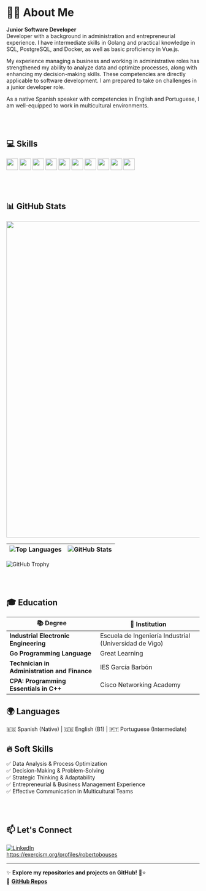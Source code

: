 # 🧑‍💼 About Me  

**Junior Software Developer**  
Developer with a background in administration and entrepreneurial experience. I have intermediate skills in Golang and practical knowledge in SQL, PostgreSQL, and Docker, as well as basic proficiency in Vue.js.  

My experience managing a business and working in administrative roles has strengthened my ability to analyze data and optimize processes, along with enhancing my decision-making skills. These competencies are directly applicable to software development. I am prepared to take on challenges in a junior developer role.

As a native Spanish speaker with competencies in English and Portuguese, I am well-equipped to work in multicultural environments.  

<br><br>

## 💻 Skills
<a href="https://golang.org"><img src="https://img.shields.io/badge/Go-00ADD8?style=flat-square&logo=go&logoColor=white" height="30"></a>
<a href="https://www.mysql.com"><img src="https://img.shields.io/badge/SQL-003B57?style=flat-square&logo=MySQL&logoColor=white" height="30"></a>
<a href="https://www.postgresql.org"><img src="https://img.shields.io/badge/PostgreSQL-4169E1?style=flat-square&logo=postgresql&logoColor=white" height="30"></a>
<a href="https://www.docker.com"><img src="https://img.shields.io/badge/Docker-2496ED?style=flat-square&logo=docker&logoColor=white" height="30"></a>
<a href="https://vuejs.org"><img src="https://img.shields.io/badge/Vue.js-4FC08D?style=flat-square&logo=vue.js&logoColor=white" height="30"></a>
<a href="https://github.com"><img src="https://img.shields.io/badge/GitHub-181717?style=flat-square&logo=github&logoColor=white" height="30"></a>
<a href="https://www.postman.com"><img src="https://img.shields.io/badge/Postman-FF6C37?style=flat-square&logo=postman&logoColor=white" height="30"></a>
<a href="https://code.visualstudio.com"><img src="https://img.shields.io/badge/VS%20Code-007ACC?style=flat-square&logo=visual-studio-code&logoColor=white" height="30"></a>
<a href="https://dbeaver.io"><img src="https://img.shields.io/badge/DBeaver-4E4B5C?style=flat-square&logo=dbeaver&logoColor=white" height="30"></a>
<a href="https://slack.com"><img src="https://img.shields.io/badge/Slack-4A154B?style=flat-square&logo=slack&logoColor=white" height="30"></a>

<br><br>

## 📊 GitHub Stats  
<img src="https://ghchart.rshah.org/robertobouses" width="825" />


| ![Top Languages](https://github-readme-stats.vercel.app/api/top-langs/?username=robertobouses&layout=compact) | ![GitHub Stats](https://github-readme-stats.vercel.app/api?username=robertobouses&show_icons=true&theme=discord) |
|---------------------------------------------------------------|-------------------------------------------------------------------------------------------------------------|

![GitHub Trophy](https://github-profile-trophy.vercel.app/?username=robertobouses&row=1&column=6&margin-w=33&theme=flat)


<br><br>

## 🎓 Education  

| 📚 **Degree**                                | 📍 **Institution**                |
|---------------------------------------------|-----------------------------------|
| **Industrial Electronic Engineering**       | Escuela de Ingeniería Industrial (Universidad de Vigo)   |
| **Go Programming Language**                | Great Learning                   |
| **Technician in Administration and Finance**| IES García Barbón                |
| **CPA: Programming Essentials in C++**     | Cisco Networking Academy         |


## 🌍 Languages  
🇪🇸 Spanish (Native) | 🇬🇧 English (B1) | 🇵🇹 Portuguese (Intermediate)  

## 🔥 Soft Skills  
✅ Data Analysis & Process Optimization  
✅ Decision-Making & Problem-Solving  
✅ Strategic Thinking & Adaptability  
✅ Entrepreneurial & Business Management Experience  
✅ Effective Communication in Multicultural Teams  

<br><br> 

## 📫 Let's Connect   

[![LinkedIn](https://img.shields.io/badge/LinkedIn-Connect-blue?logo=linkedin)](https://www.linkedin.com/in/robertobouses/)  
https://exercism.org/profiles/robertobouses

---
 
✨ **Explore my repositories and projects on GitHub!** 🚀⭐  
🔗 [**GitHub Repos**](https://github.com/robertobouses?tab=repositories)

